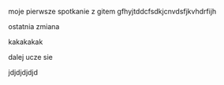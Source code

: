 moje pierwsze spotkanie z gitem
gfhyjtddcfsdkjcnvdsfjkvhdrfijh







ostatnia zmiana




kakakakak


dalej ucze sie

jdjdjdjdjd

